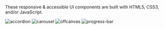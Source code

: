These responsive & accessible UI components are built with HTML5, CSS3, and/or JavaScript.

![accordion](https://github.com/user-attachments/assets/77539368-078a-486e-95e7-fee0b76e482f)
![carousel](https://github.com/user-attachments/assets/85d3c6a9-0d6f-46d6-845e-a351eaa66ec8)
![offcanvas](https://github.com/user-attachments/assets/183faf25-fdd3-4a36-9f6e-778a34b965d9)
![progress-bar](https://github.com/user-attachments/assets/96a79fd7-2e04-4347-9011-f6862065d9aa)
